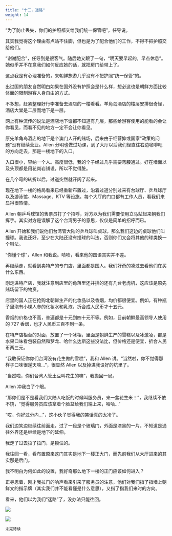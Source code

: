 ```yaml
---
title: "十三，迷路"
weight: 14
---
```


“为了防止丢失，你们的护照都交给我们统一保管吧”，任导说。

其实我觉得这个理由有点站不住脚，但也是为了配合他们的工作，不得不把护照交给他们。

“谢谢配合”，任导到是很客气。随后她又跟了一句，“明天要早起的，早点休息”。她似乎并不在意我们如何反应她的话，就把房门给带上了。

这点我是有心理准备的，来朝鲜旅游几乎没有不把护照“统一保管”的。

出过国的朋友自然明白如果在国外没有护照会是什么样，想必这也是朝鲜方面比较体面的限制游客人身自由的方式。

不多想，赶紧整理好行李准备去酒店的一楼看看。羊角岛酒店的楼层安排很奇怪，酒店大堂是二层而地下是一层。

网上有种流传的说法是酒店地下谁都不知道有几层，那些给游客使用的能看的会让你看见，而看不见的地方一定不会让你看见。

原先羊角岛酒店的地下是个澳门人开的赌场，后来由于经营抑或国家“政策的问题”没有继续营业。Allen 分明也做过功课，到了大厅以后我们径直往右边咖啡吧的方向走去，那是一楼地下的入口。

入口很小，容纳一个人。高度很低，我的个子经过几乎需要弯腰通过。好在墙面以及头顶都是用花岗岩铺设，所以不觉得脏。

在几个弯的转折以后，过道突然就开阔了起来。

现在地下一楼的格局看来已经重新布置过，沿着过道分别过来有台球厅、乒乓球厅以及游泳馆、Massage、KTV 等设施。每个大厅的门口都有工作人员，看我们来显得很热情。

Allen 朝乒乓球馆的售票员打了个招呼，对方以为我们需要使用立马站起来朝我们挥手。其实对方是误解了这个台湾男子的意思，仅仅是简单的招呼而已。

Allen 开始和我们说他们台湾管大陆的乒乓球叫桌球，那么我们这边的桌球他们叫撞球。我说还好，至少在大陆还没有撞球的叫法，否则你们又会将其他的球类换一个叫法。

“你懂个球”，Allen 和我说。啧啧，看来他的国语其实并不差。

再继续走，就看到卖特产的专门店，里面都是国人。我们好奇的凑过去看他们在买什么东西。

刚走进特产店，我就注意到店里的角落里还并排的还有几台老虎机，这应该是原先赌场留下的物资。

店里的国人正在抢购北朝鲜生产的化妆品以及香烟，均价都很便宜。例如，有种瓶子里泡有小棵人参的化妆水和乳液，折合成人民币才十五元。

香烟的价格也不高，普遍都是十元到四十元不等。例如，目前朝鲜最高领导人使用的 727 香烟，也才人民币三百不到一条。

在特产店柜台的对面，放置了一个冰柜，里面是朝鲜生产的雪糕以及冰激凌，都是水果口味看包装自然和梦龙、哈什么达斯这些没法比，但价格还是便宜，折合人民币两三元。

“我敢保证你你们台湾没有花生做的雪糕”，我和 Allen 讲。“当然啦，你不觉得那样子口味很逆天嘛…”，很显然 Allen 以及掉进我设好的坑里了。

“当然啦，你们台湾人管土豆叫花生的嘛”，我搬回一局。

Allen 冲我白了个眼。

“那你们是不是看我们大陆人吃饭的时候叫服务员，来一盆花生米！”，我继续不依不饶，“觉得服务员应该拿着个脸盆给我们端上来，哈哈…”

“哎，你好过分内…”，这小伙子觉得我的笑话真的太冷了。

我们边笑边继续往前面走，过了一段是个玻璃门，外面是漆黑的一片，不知道是通往外界还是继续是地下的延伸。

我走了过去拉了拉门，是锁住的。

我往回一看，看布置原来这门其实是地下一楼正大门，而先前我们从大厅进来的其实那是后门。

我不明白为何如此的设置，我好奇那么地下一楼的正门应该如何进入？

正寻思着，刚才我拉门的响声看来引来了服务员的注意，他们对我们指了指墙上朝鲜文的指示牌（其实我们并不能看懂是什么意思），又指了指我们来时的方向。

看来，他们以为我们“迷路”了，没办法只能往回。

![](/north-korea/0062.jpg)

![](/north-korea/0063.jpg)

`未完待续`
